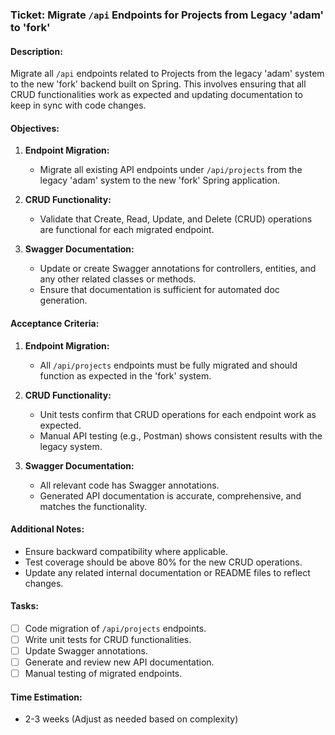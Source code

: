 ### Ticket: Migrate `/api` Endpoints for Projects from Legacy 'adam' to 'fork'

#### Description:
Migrate all `/api` endpoints related to Projects from the legacy 'adam' system to the new 'fork' backend built on Spring. This involves ensuring that all CRUD functionalities work as expected and updating documentation to keep in sync with code changes. 

#### Objectives:

1. **Endpoint Migration:**
    - Migrate all existing API endpoints under `/api/projects` from the legacy 'adam' system to the new 'fork' Spring application.
    
2. **CRUD Functionality:**
    - Validate that Create, Read, Update, and Delete (CRUD) operations are functional for each migrated endpoint.

3. **Swagger Documentation:**
    - Update or create Swagger annotations for controllers, entities, and any other related classes or methods.
    - Ensure that documentation is sufficient for automated doc generation.

#### Acceptance Criteria:

1. **Endpoint Migration:**
    - All `/api/projects` endpoints must be fully migrated and should function as expected in the 'fork' system.

2. **CRUD Functionality:**
    - Unit tests confirm that CRUD operations for each endpoint work as expected.
    - Manual API testing (e.g., Postman) shows consistent results with the legacy system.

3. **Swagger Documentation:**
    - All relevant code has Swagger annotations.
    - Generated API documentation is accurate, comprehensive, and matches the functionality.

#### Additional Notes:

- Ensure backward compatibility where applicable.
- Test coverage should be above 80% for the new CRUD operations.
- Update any related internal documentation or README files to reflect changes.

#### Tasks:

- [ ] Code migration of `/api/projects` endpoints.
- [ ] Write unit tests for CRUD functionalities.
- [ ] Update Swagger annotations.
- [ ] Generate and review new API documentation.
- [ ] Manual testing of migrated endpoints.
  
#### Time Estimation:
- 2-3 weeks (Adjust as needed based on complexity)
